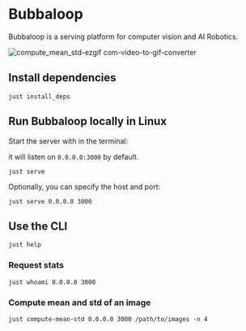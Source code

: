 # Bubbaloop

Bubbaloop is a serving platform for computer vision and AI Robotics.

![compute_mean_std-ezgif com-video-to-gif-converter](https://github.com/user-attachments/assets/22b35c6d-2a97-418c-a6f1-dbc131cf5bdb)

## Install dependencies

```
just install_deps
```

## Run Bubbaloop locally in Linux

Start the server with in the terminal:

it will listen on `0.0.0.0:3000` by default.

```
just serve
```

Optionally, you can specify the host and port:

```
just serve 0.0.0.0 3000
```

## Use the CLI

```
just help
```

### Request stats

```
just whoami 0.0.0.0 3000
```

### Compute mean and std of an image

```
just compute-mean-std 0.0.0.0 3000 /path/to/images -n 4
```


